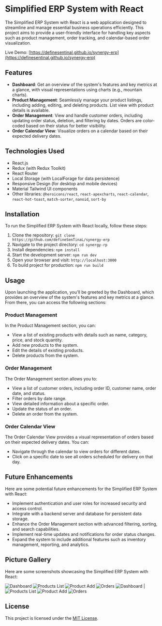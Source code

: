 # Simplified ERP System with React

The Simplified ERP System with React is a web application designed to streamline and manage essential business operations efficiently. This project aims to provide a user-friendly interface for handling key aspects such as product management, order tracking, and calendar-based order visualization.

Live Demo: [https://definesentinal.github.io/synergy-erp](https://definesentinal.github.io/synergy-erp)

## Features

- **Dashboard**: Get an overview of the system's features and key metrics at a glance, with visual representations using charts (e.g., mountain charts).
- **Product Management**: Seamlessly manage your product listings, including adding, editing, and deleting products. List view with product details is available.
- **Order Management**: View and handle customer orders, including updating order status, deletion, and filtering by dates. Orders are color-coded based on their status for better visibility.
- **Order Calendar View**: Visualize orders on a calendar based on their expected delivery dates.

## Technologies Used

- React.js
- Redux (with Redux Toolkit)
- React Router
- Local Storage (with LocalForage for data persistence)
- Responsive Design (for desktop and mobile devices)
- Material Tailwind UI components
- Other libraries: `@heroicons/react`, `react-apexcharts`, `react-calendar`, `react-hot-toast`, `match-sorter`, `nanoid`, `sort-by`

## Installation

To run the Simplified ERP System with React locally, follow these steps:

1. Clone the repository: `git clone https://github.com/defineSenTinaL/synergy-erp`
2. Navigate to the project directory: `cd synergy-rp`
3. Install dependencies: `npm install`
4. Start the development server: `npm run dev`
5. Open your browser and visit: `http://localhost:3000`
6. To build project for production: `npm run build`

## Usage

Upon launching the application, you'll be greeted by the Dashboard, which provides an overview of the system's features and key metrics at a glance. From there, you can access the following sections:

### Product Management

In the Product Management section, you can:

- View a list of existing products with details such as name, category, price, and stock quantity.
- Add new products to the system.
- Edit the details of existing products.
- Delete products from the system.

### Order Management

The Order Management section allows you to:

- View a list of customer orders, including order ID, customer name, order date, and status.
- Filter orders by date range.
- View detailed information about a specific order.
- Update the status of an order.
- Delete an order from the system.

### Order Calendar View

The Order Calendar View provides a visual representation of orders based on their expected delivery dates. You can:

- Navigate through the calendar to view orders for different dates.
- Click on a specific date to see all orders scheduled for delivery on that day.

## Future Enhancements

Here are some potential future enhancements for the Simplified ERP System with React:

- Implement authentication and user roles for increased security and access control.
- Integrate with a backend server and database for persistent data storage.
- Enhance the Order Management section with advanced filtering, sorting, and search capabilities.
- Implement real-time updates and notifications for order status changes.
- Expand the system to include additional features such as inventory management, reporting, and analytics.

## Picture Gallery

Here are some screenshots showcasing the Simplified ERP System with React:

![Dashboard](screenshots/desktop1.png)
![Products List](screenshots/desktop2.png)
![Product Add](screenshots/desktop3.png)
![Orders](screenshots/desktop4.png)
![Dashboard](screenshots/mobile1.png) | ![Products List](screenshots/mobile2.png)
![Product Add](screenshots/mobile3.png)
![Orders](screenshots/mobile4.png)

## License

This project is licensed under the [MIT License](LICENSE).